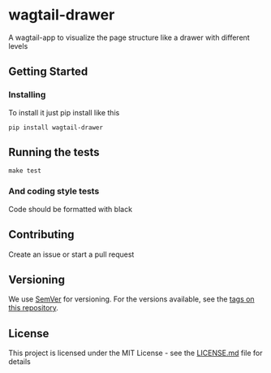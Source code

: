 # wagtail-drawer

A wagtail-app to visualize the page structure like a drawer with different levels

## Getting Started

### Installing

To install it just pip install like this
```
pip install wagtail-drawer
```

## Running the tests

```
make test
```

### And coding style tests

Code should be formatted with black

## Contributing

Create an issue or start a pull request

## Versioning

We use [SemVer](http://semver.org/) for versioning. For the versions available, see the [tags on this repository](https://github.com/rinti/wagtail-drawer/tags). 

## License

This project is licensed under the MIT License - see the [LICENSE.md](LICENSE.md) file for details
